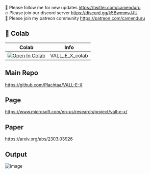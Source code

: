 🐣 Please follow me for new updates https://twitter.com/camenduru <br />
🔥 Please join our discord server https://discord.gg/k5BwmmvJJU <br />
🥳 Please join my patreon community https://patreon.com/camenduru <br />

## 🦒 Colab

| Colab | Info
| --- | --- |
[![Open In Colab](https://colab.research.google.com/assets/colab-badge.svg)](https://colab.research.google.com/github/camenduru/VALL-E-X-colab/blob/main/VALL_E_X_colab.ipynb) | VALL_E_X_colab

## Main Repo
https://github.com/Plachtaa/VALL-E-X

## Page
https://www.microsoft.com/en-us/research/project/vall-e-x/

## Paper
https://arxiv.org/abs/2303.03926

## Output

![image](https://github.com/camenduru/VALL-E-X-colab/assets/54370274/4a2188e8-b004-4fa0-9cce-426b8ec31f6a)
